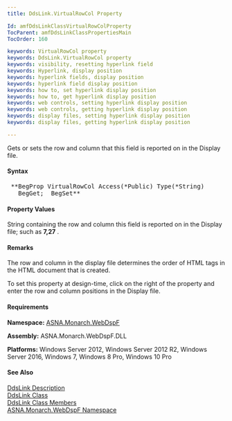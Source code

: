 ```yaml
---
title: DdsLink.VirtualRowCol Property

Id: amfDdsLinkClassVirtualRowColProperty
TocParent: amfDdsLinkClassPropertiesMain
TocOrder: 160

keywords: VirtualRowCol property
keywords: DdsLink.VirtualRowCol property
keywords: visibility, resetting hyperlink field
keywords: Hyperlink, display position
keywords: hyperlink fields, display position
keywords: hyperlink field display position
keywords: how to, set hyperlink display position
keywords: how to, get hyperlink display position
keywords: web controls, setting hyperlink display position
keywords: web controls, getting hyperlink display position
keywords: display files, setting hyperlink display position
keywords: display files, getting hyperlink display position

---
```


Gets or sets the row and column that this field is reported on in the Display file.

#### Syntax
<pre class="prettyprint"> **BegProp VirtualRowCol Access(*Public) Type(*String)
   BegGet;  BegSet** </pre>

#### Property Values
String containing the row and column this field is reported on in the Display file; such as **7,27** .

#### Remarks
The row and column in the display file determines the order of HTML tags in the HTML document that is created.

To set this property at design-time, click on the right of the property and enter the row and column positions in the Display file.

#### Requirements
**Namespace:** [ASNA.Monarch.WebDspF](amfWebDspFNamespace.html)

**Assembly:** ASNA.Monarch.WebDspF.DLL

**Platforms:** Windows Server 2012, Windows Server 2012 R2, Windows Server 2016, Windows 7, Windows 8 Pro, Windows 10 Pro

#### See Also
[DdsLink Description](amfUnderstandingLinks.html)<br /> [DdsLink Class](amfDdsLinkClass.html) <br clear="none" /> [DdsLink Class Members](amfDdsLinkClassMembers.html) <br clear="none" /> [ ASNA.Monarch.WebDspF Namespace](amfWebDspFNamespace.html) 
